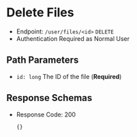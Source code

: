 # Delete Files
- Endpoint: `/user/files/<id>` `DELETE`
- Authentication Required as Normal User
## Path Parameters
- `id: long` The ID of the file (**Required**)
## Response Schemas
- Response Code: 200
    ```
    {}
    ```